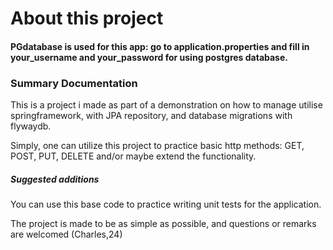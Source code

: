 # About this project

#### PGdatabase is used for this app: go to application.properties and fill in your_username and your_password for using postgres database.
### Summary Documentation
This is a project i made as part of a demonstration on how to manage utilise springframework, with JPA repository, and database migrations with flywaydb.

Simply, one can utilize this project to practice basic http methods: GET, POST, PUT, DELETE and/or maybe extend the functionality.

##### Suggested additions
You can use this base code to practice writing unit tests for the application. 

The project is made to be as simple as possible, and questions or remarks are welcomed
(Charles,24)